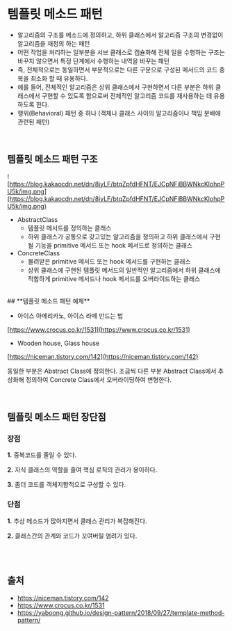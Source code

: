 # 템플릿 메소드 패턴


- 알고리즘의 구조를 메소드에 정의하고, 하위 클래스에서 알고리즘 구조의 변경없이 알고리즘을 재정의 하는 패턴
- 어떤 작업을 처리하는 일부분을 서브 클래스로 캡슐화해 전체 일을 수행하는 구조는 바꾸지 않으면서 특정 단계에서 수행하는 내역을 바꾸는 패턴
- 즉, 전체적으로는 동일하면서 부분적으로는 다른 구문으로 구성된 메서드의 코드 중복을 최소화 할 때 유용하다.
- 예를 들어, 전체적인 알고리즘은 상위 클래스에서 구현하면서 다른 부분은 하위 클래스에서 구현할 수 있도록 함으로써 전체적인 알고리즘 코드를 재사용하는 데 유용하도록 한다.
- 행위(Behavioral) 패턴 중 하나 (객체나 클래스 사이의 알고리즘이나 책임 분배에 관련된 패턴)
<br/>

## **템플릿 메소드 패턴 구조**

![https://blog.kakaocdn.net/dn/8iyLF/btqZpfdHFNT/EJCpNFiBBWNkcKlohpPU5k/img.png](https://blog.kakaocdn.net/dn/8iyLF/btqZpfdHFNT/EJCpNFiBBWNkcKlohpPU5k/img.png)

- AbstractClass
    - 템플릿 메서드를 정의하는 클래스
    - 하위 클래스가 공통으로 갖고있는 알고리즘을 정의하고 하위 클래스에서 구현될 기능을 primitive 메서드 또는 hook 메서드로 정의하는 클래스
- ConcreteClass
    - 물려받은 primitive 메서드 또는 hook 메서드를 구현하는 클래스
    - 상위 클래스에 구현된 템플릿 메서드의 일반적인 알고리즘에서 하위 클래스에 적합하게 primitive 메서드나 hook 메서드를 오버라이드하는 클래스
    
<br/>
## **템플릿 메소드 패턴 예제**

- 아이스 아메리카노, 아이스 라떼 만드는 법

[https://www.crocus.co.kr/1531](https://www.crocus.co.kr/1531)

- Wooden house, Glass house

[https://niceman.tistory.com/142](https://niceman.tistory.com/142)

동일한 부분은 Abstract Class에 정의한다.  조금씩 다른 부분 Abstract Class에서 추상화해 정의하여 Concrete Class에서 오버라이딩하여 변형한다.

<br/>

## **템플릿 메소드 패턴 장단점**

### **장점**

**1.** 중복코드를 줄일 수 있다.

**2.** 자식 클래스의 역할을 줄여 핵심 로직의 관리가 용이하다.

**3.** 좀더 코드를 객체지향적으로 구성할 수 있다.

### **단점**

**1.** 추상 메소드가 많아지면서 클래스 관리가 복잡해진다.

**2.** 클래스간의 관계와 코드가 꼬여버릴 염려가 있다.

<br/>
<br/>

## **출처**
- https://niceman.tistory.com/142
- https://www.crocus.co.kr/1531
- https://yaboong.github.io/design-pattern/2018/09/27/template-method-pattern/
